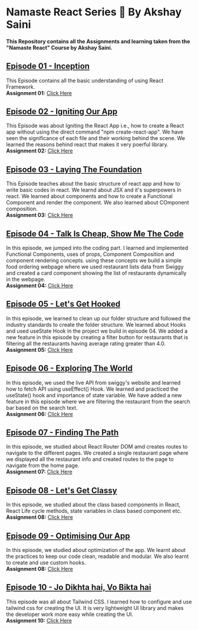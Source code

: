 # Namaste React Series 🚀 By Akshay Saini

#### This Repository contains all the Assignments and learning taken from the "Namaste React" Course by Akshay Saini.

## <a href="https://github.com/manju0912/Namaste-React/tree/master/Assignment-01-Inception">Episode 01 - Inception</a>
This Episode contains all the basic understanding of using React Framework.<br/>
<strong>Assignment 01:</strong> <a href="https://github.com/manju0912/Namaste-React/blob/master/Assignment-01-Inception/README.md">Click Here</a>

## <a href="https://github.com/manju0912/Namaste-React/tree/master/Episode-02-Igniting-Our-App">Episode 02 - Igniting Our App</a>
This Episode was about Igniting the React App i.e., how to create a React app without using the direct command "npm create-react-app". We have seen the significance of each file and their working behind the scene. We learned the reasons behind react that makes it very poerful library. <br/>
<strong>Assignment 02:</strong> <a href="https://github.com/manju0912/Namaste-React/blob/master/Episode-02-Igniting-Our-App/Assignment.md">Click Here</a>

## <a href="https://github.com/manju0912/Namaste-React/tree/master/Episode-03-Laying-The-Foundation">Episode 03 - Laying The Foundation</a>
This Episode teaches about the basic structure of react app and how to write basic codes in react. We learnd about JSX and it's superpowers in react. We learned about components and how to create a Functional Component and render the component. We also learned about COmponent composition.<br/>
<strong>Assignment 03:</strong> <a href="https://github.com/manju0912/Namaste-React/blob/master/Episode-03-Laying-The-Foundation/Assignment-03.md">Click Here</a>

## <a href="https://github.com/manju0912/Namaste-React/tree/master/Episode-04-Talk-is-Cheap-Show-me-the-Code">Episode 04 - Talk Is Cheap, Show Me The Code</a>
In this episode, we jumped into the coding part. I learned and implemented Functional Components, uses of props, Component Composition and component rendering concepts. using these concepts we build a simple food ordering webpage where we used restaurant lists data from Swiggy and created a card component showing the list of restaurants dynamically in the webpage.<br/>
<strong>Assignment 04:</strong> <a href="https://github.com/manju0912/Namaste-React/blob/master/Episode-04-Talk-is-Cheap-Show-me-the-Code/Assignment.md">Click Here</a>

## <a href="https://github.com/manju0912/Namaste-React/tree/master/Episode-05-Lets-get-Hooked">Episode 05 - Let's Get Hooked</a>
In this episode, we learned to clean up our folder structure and followed the industry standards to create the folder structure. We learned about Hooks and used useState Hook in the project we build in episode 04. We added a new feature in this episode by creating a filter button for restaurants that is filtering all the restaurants having average rating greater than 4.0.<br/>
<strong>Assignment 05:</strong> <a href="https://github.com/manju0912/Namaste-React/blob/master/Episode-05-Lets-get-Hooked/Assignment.md">Click Here</a>

## <a href="https://github.com/manju0912/Namaste-React/tree/master/Episode-06-Exploring-the-world">Episode 06 - Exploring The World</a>
In this episode, we used the live API from swiggy's website and learned how to fetch API using useEffect() Hook. We learned and practiced the useState() hook and importance of state variable. We have added a new feature in this episode where we are filtering the restaurant from the search bar based on the search text.<br/>
<strong>Assignment 06:</strong> <a href="https://github.com/manju0912/Namaste-React/blob/master/Episode-06-Exploring-the-world/Assignment.md">Click Here</a>

## <a href="https://github.com/manju0912/Namaste-React/tree/master/Episode-07-Finding-the-path">Episode 07 - Finding The Path</a>
In this episode, we studied about React Router DOM amd creates routes to navigate to the different pages. We created a single restaurant page where we displayed all the restaurant info and created routes to the page to navigate from the home page.<br/>
<strong>Assignment 07:</strong> <a href="https://github.com/manju0912/Namaste-React/blob/master/Episode-07-Finding-the-path/Assignment.md">Click Here</a>

## <a href="https://github.com/manju0912/Namaste-React/tree/master/Episode-08-lets-get-classy">Episode 08 - Let's Get Classy</a>
In this episode, we studied about the class based components in React, React Life cycle methods, state variables in class based component etc.<br/>
<strong>Assignment 08:</strong> <a href="https://github.com/manju0912/Namaste-React/blob/master/Episode-08-lets-get-classy/Assignment.md">Click Here</a>

## <a href="https://github.com/manju0912/Namaste-React/tree/master/Episode-09-Optimising-our-app">Episode 09 - Optimising Our App</a>
In this episode, we studied about optimization of the app. We learnt about the practices to keep our code clean, readable and modular. We also learnt to create and use custom hooks.<br/>
<strong>Assignment 08:</strong> <a href="https://github.com/manju0912/Namaste-React/blob/master/Episode-09-Optimising-our-app/Assignment.md">Click Here</a>

## <a href="">Episode 10 - Jo Dikhta hai, Vo Bikta hai</a>
This episode was all about Tailwind CSS. I learned how to configure and use tailwind css for creating the UI. It is very lightweight UI library and makes the developer work more easy while creating the UI.<br/>
<strong>Assignment 10:</strong> <a href="">Click Here</a>
